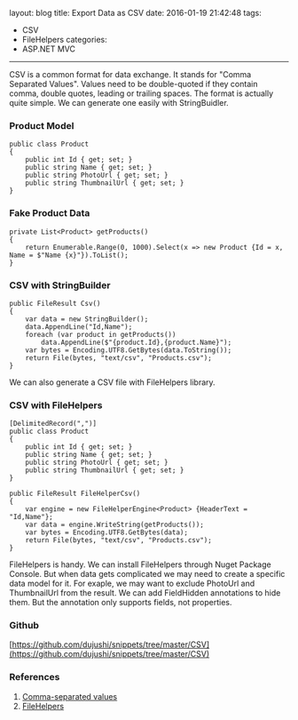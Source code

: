 layout: blog
title: Export Data as CSV
date: 2016-01-19 21:42:48
tags:
- CSV
- FileHelpers
categories:
- ASP.NET MVC
---
CSV is a common format for data exchange. It stands for "Comma Separated Values". Values need to be double-quoted if they contain comma, double quotes, leading or trailing spaces. The format is actually quite simple. We can generate one easily with StringBuidler.<!-- more -->

### Product Model
```
public class Product
{
    public int Id { get; set; }
    public string Name { get; set; }
    public string PhotoUrl { get; set; }
    public string ThumbnailUrl { get; set; }
}
```
### Fake Product Data
```
private List<Product> getProducts()
{
    return Enumerable.Range(0, 1000).Select(x => new Product {Id = x, Name = $"Name {x}"}).ToList();
}
```
### CSV with StringBuilder
```
public FileResult Csv()
{
    var data = new StringBuilder();
    data.AppendLine("Id,Name");
    foreach (var product in getProducts())
        data.AppendLine($"{product.Id},{product.Name}");
    var bytes = Encoding.UTF8.GetBytes(data.ToString());
    return File(bytes, "text/csv", "Products.csv");
}
```
We can also generate a CSV file with FileHelpers library.
### CSV with FileHelpers
```
[DelimitedRecord(",")]
public class Product
{
    public int Id { get; set; }
    public string Name { get; set; }
    public string PhotoUrl { get; set; }
    public string ThumbnailUrl { get; set; }
}
    
public FileResult FileHelperCsv()
{
    var engine = new FileHelperEngine<Product> {HeaderText = "Id,Name"};
    var data = engine.WriteString(getProducts());
    var bytes = Encoding.UTF8.GetBytes(data);
    return File(bytes, "text/csv", "Products.csv");
}
```
FileHelpers is handy. We can install FileHelpers through Nuget Package Console. But when data gets complicated we may need to create a specific data model for it. For exaple, we may want to exclude PhotoUrl and ThumbnailUrl from the result. We can add FieldHidden annotations to hide them. But the annotation only supports fields, not properties. 

### Github
[https://github.com/dujushi/snippets/tree/master/CSV](https://github.com/dujushi/snippets/tree/master/CSV)

### References
1. [Comma-separated values](https://en.wikipedia.org/wiki/Comma-separated_values)
2. [FileHelpers](http://www.filehelpers.net/)
